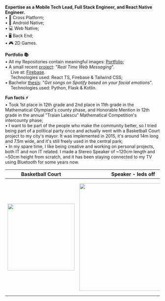 **Expertise as a Mobile Tech Lead, Full Stack Engineer, and React Native Engineer.**  
• 🔁 Cross Platform;  
• 📱 Android Native;  
• 💻 Web Native;  
• 🖥️ Back End;  
• 🎮 2D Games.  

**Portfolio 📚**  
• All my Repositories contain meaningful images: [Portfolio](https://github.com/DanutGavrus?tab=repositories);  
• A small recent [project](https://github.com/DanutGavrus/Real-Time-Web-Messaging-using-React-TS-Firebase-and-Tailwind-CSS): "_Real Time Web Messaging_".  
&emsp; Live at: [Firebase](https://live-chat-bde08.firebaseapp.com).  
&emsp; Technologies used: React TS, Firebase & Tailwind CSS;  
• Bachelor [thesis](https://github.com/DanutGavrus/Get-songs-on-Spotify-based-on-your-facial-emotions): "_Get songs on Spotify based on your facial emotions_".  
&emsp; Technologies used: Python, Flask & Kotlin.

**Fun facts ⚡**  
• Took 1st place in 12th grade and 2nd place in 11th grade in the Mathematical Olympiad's county phase, and Honorable Mention in 12th grade in the annual "Traian Lalescu" Mathematical Competition's intercounty phase;  
• I want to be part of the people who make the community better, so I tried being part of a political party once and actually went with a Basketball Court project to my city's mayor. It was implemented in 2015, it's around 14m long and 7.5m wide, and it's still freely used in the central park;  
• In my spare time, I like being creative and working on personal projects, both IT and non IT related. I made a Stereo Speaker of ~120cm length and ~50cm height from scratch, and it has been staying connected to my TV using Bluetooth for some years now.

| Basketball Court | Speaker - leds off  | Speaker - leds on |
| ------------- | ------------- | ------------- |
| <img src="https://user-images.githubusercontent.com/56603839/226368235-6684955b-5061-42e8-b874-36802d75b767.png" width="218"> | <img src="https://user-images.githubusercontent.com/56603839/226370733-23297580-88c2-4f1d-af85-b24763c24828.png" width="350"> | <img src="https://user-images.githubusercontent.com/56603839/226368358-58c7da4f-cc46-4b55-8581-64f12878c730.png" width="375">
